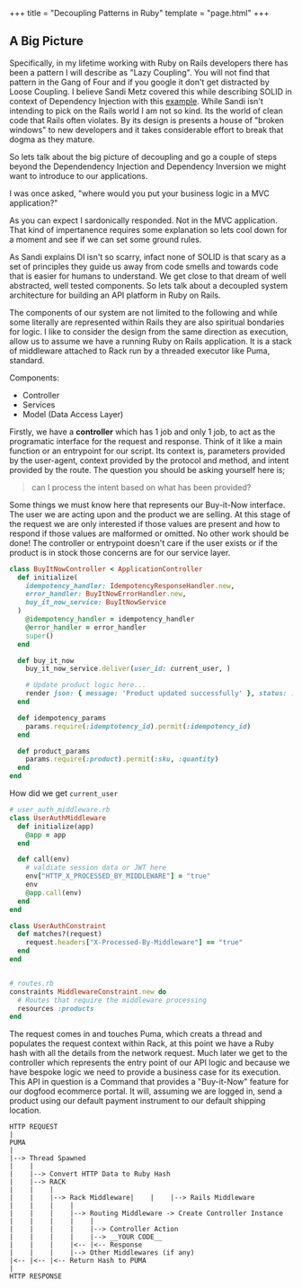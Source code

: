 +++
title = "Decoupling Patterns in Ruby"
template = "page.html"
+++

## A Big Picture

Specifically, in my lifetime working with Ruby on Rails developers there has been a pattern I will describe as "Lazy Coupling". You will not find that pattern in the Gang of Four and if you google it don't get distracted by Loose Coupling.
I believe Sandi Metz covered this while describing SOLID in context of Dependency Injection with this [example](https://sandimetz.com/blog/2009/03/21/solid-design-principles#example4pain). While Sandi isn't intending to pick on the Rails world
I am not so kind. Its the world of clean code that Rails often violates. By its design is presents a house of "broken windows" to new developers and it takes considerable effort to break that dogma as they mature.

So lets talk about the big picture of decoupling and go a couple of steps beyond the Dependendency Injection and Dependency Inversion we might want to introduce to our applications.

I was once asked, "where would you put your business logic in a MVC application?"

As you can expect I sardonically responded. Not in the MVC application. That kind of impertanence requires some explanation so lets cool down for a moment and see if we can set some ground rules.

As Sandi explains DI isn't so scarry, infact none of SOLID is that scary as a set of principles they guide us away from code smells and towards code that is easier for humans to understand. We get close to that dream
of well abstracted, well tested components. So lets talk about a decoupled system architecture for building an API platform in Ruby on Rails.

The components of our system are not limited to the following and while some literally are represented within Rails they are also spiritual bondaries for logic. I like to consider the design from the same direction as execution,
allow us to assume we have a running Ruby on Rails application. It is a stack of middleware attached to Rack run by a threaded executor like Puma, standard.

Components:
- Controller
- Services
- Model (Data Access Layer)

Firstly, we have a __controller__ which has 1 job and only 1 job, to act as the programatic interface for the request and response. Think of it like a main function or an entrypoint for our script. Its context is,
parameters provided by the user-agent, context provided by the protocol and method, and intent provided by the route. The question you should be asking yourself here is;

> can I process the intent based on what has been provided?

Some things we must know here that represents our Buy-it-Now interface. The user we are acting upon and the product we are selling. At this stage of the request we are only interested if those values are present and how to respond if those values are malformed or omitted.
No other work should be done! The controller or entrypoint doesn't care if the user exists or if the product is in stock those concerns are for our service layer.

```ruby
class BuyItNowController < ApplicationController
  def initialize(
    idempotency_handler: IdempotencyResponseHandler.new,
    error_handler: BuyItNowErrorHandler.new,
    buy_it_now_service: BuyItNowService
  )
    @idempotency_handler = idempotency_handler
    @error_handler = error_handler
    super()
  end

  def buy_it_now
    buy_it_now_service.deliver(user_id: current_user, )

    # Update product logic here...
    render json: { message: 'Product updated successfully' }, status: :ok
  end

  def idempotency_params
    params.require(:idemptotency_id).permit(:idempotency_id)
  end

  def product_params
    params.require(:product).permit(:sku, :quantity)
  end
end
```

How did we get `current_user`
```ruby
# user_auth_middleware.rb
class UserAuthMiddleware
  def initialize(app)
    @app = app
  end

  def call(env)
    # valdiate session data or JWT here
    env["HTTP_X_PROCESSED_BY_MIDDLEWARE"] = "true"
    env
    @app.call(env)
  end
end

class UserAuthConstraint
  def matches?(request)
    request.headers["X-Processed-By-Middleware"] == "true"
  end
end


# routes.rb
constraints MiddlewareConstraint.new do
  # Routes that require the middleware processing
  resources :products
end
```

The request comes in and touches Puma, which creats a thread and populates the request context within Rack, at this point we have a Ruby hash with all the details from the network request. Much later we get to the controller
which represents the entry point of our API logic and because we have bespoke logic we need to provide a business case for its execution. This API in question is a Command that provides a "Buy-it-Now" feature for our dogfood ecommerce portal.
It will, assuming we are logged in, send a product using our default payment instrument to our default shipping location.

    HTTP REQUEST
    |
    PUMA
    |
    |--> Thread Spawned
    |    |
    |    |--> Convert HTTP Data to Ruby Hash
    |    |--> RACK
    |    |    |
    |    |    |--> Rack Middleware|    |    |--> Rails Middleware
    |    |    |    |
    |    |    |    |--> Routing Middleware -> Create Controller Instance
    |    |    |    |    |
    |    |    |    |    |--> Controller Action
    |    |    |    |    |--> __YOUR CODE__
    |    |    |    |<-- |<-- Response
    |    |    |    |--> Other Middlewares (if any)
    |<-- |<-- |<-- Return Hash to PUMA
    |
    HTTP RESPONSE
